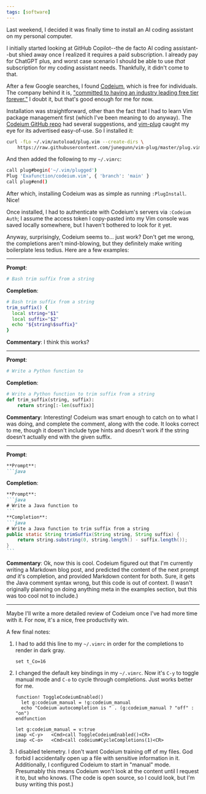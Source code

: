 ```yaml
---
tags: [software]
---
```


Last weekend, I decided it was finally time to install an AI coding assistant on
my personal computer.

I initially started looking at GitHub Copilot--the de facto AI coding
assistant--but shied away once I realized it requires a paid subscription. I
already pay for ChatGPT plus, and worst case scenario I should be able to use
*that* subscription for my coding assistant needs. Thankfully, it didn't come to
that.

After a few Google searches, I found [Codeium](https://codeium.com/), which is
free for individuals. The company behind it is, ["committed to
having an industry leading free tier
forever."](https://codeium.com/blog/how-is-codeium-free) I doubt it, but that's
good enough for me for now.

Installation was straightforward, other than the fact that I had to learn Vim
package management first (which I've been meaning to do anyway). The
[Codeium GitHub repo](https://github.com/Exafunction/codeium) had several
suggestions, and [vim-plug](https://github.com/junegunn/vim-plug) caught my eye
for its advertised easy-of-use. So I installed it:
```bash
curl -fLo ~/.vim/autoload/plug.vim --create-dirs \
    https://raw.githubusercontent.com/junegunn/vim-plug/master/plug.vim
```

And then added the following to my `~/.vimrc`:
```bash
call plug#begin('~/.vim/plugged')
Plug 'Exafunction/codeium.vim', { 'branch': 'main' }
call plug#end()
```

After which, installing Codeium was as simple as running `:PlugInstall`. Nice!

Once installed, I had to authenticate with Codeium's servers via `:Codeium
Auth`; I assume the access token I copy-pasted into my Vim console was saved
locally somewhere, but I haven't bothered to look for it yet.

Anyway, surprisingly, Codeium seems to... just work? Don't get me wrong, the
completions aren't mind-blowing, but they definitely make writing boilerplate
less tedius. Here are a few examples:

---
**Prompt**:
```bash
# Bash trim suffix from a string
```
**Completion**:
```bash
# Bash trim suffix from a string
trim_suffix() {
  local string="$1"
  local suffix="$2"
  echo "${string%$suffix}"
}
```
**Commentary**: I think this works?

---
**Prompt**:
```python
# Write a Python function to
```
**Completion**:
```python
# Write a Python function to trim suffix from a string
def trim_suffix(string, suffix):
    return string[:-len(suffix)]
```
**Commentary**: Interesting! Codeium was smart enough to catch on to what I was
doing, and complete the comment, along with the code. It looks correct to me,
though it doesn't include type hints and doesn't work if the string doesn't
actually end with the given suffix.

---
**Prompt**:
```markdown
**Prompt**:
```java
```
**Completion**:
````markdown
**Prompt**:
```java
# Write a Java function to
```
**Completion**:
```java
# Write a Java function to trim suffix from a string
public static String trimSuffix(String string, String suffix) {
    return string.substring(0, string.length() - suffix.length());
}
```
````
**Commentary**: Ok, now this is cool. Codeium figured out that I'm currently
writing a Markdown blog post, and predicted the content of the next prompt *and*
it's completion, and provided Markdown content for both. Sure, it gets the Java
comment syntax wrong, but this code is out of context. (I wasn't originally
planning on doing anything meta in the examples section, but this was too cool
not to include.)

---

Maybe I'll write a more detailed review of Codeium once I've had more time
with it. For now, it's a nice, free productivity win.

A few final notes:

1. I had to add this line to my `~/.vimrc` in order for the completions to
render in dark gray.

    ```vim
    set t_Co=16
    ```

1. I changed the default key bindings in my `~/.vimrc`. Now it's `C-y` to
toggle manual mode and `C-o` to cycle through completions. Just works better
for me.

    ```vim
    function! ToggleCodeiumEnabled()
      let g:codeium_manual = !g:codeium_manual
      echo "Codeium autocompletion is " . (g:codeium_manual ? "off" : "on")
    endfunction

    let g:codeium_manual = v:true
    imap <C-y>   <Cmd>call ToggleCodeiumEnabled()<CR>
    imap <C-o>   <Cmd>call codeium#CycleCompletions(1)<CR>
    ```

1. I disabled telemetry. I don't want Codeium training off of my files. God
forbid I accidentally open up a file with sensitive information in it.
Additionally, I configured Codeium to start in "manual" mode. Presumably
this means Codeium won't look at the content until I request it to, but who
knows. (The code is open source, so I could look, but I'm busy writing this
post.)
